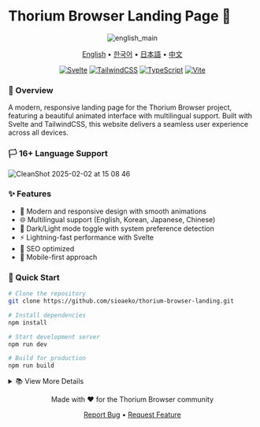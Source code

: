 # Thorium Browser Landing Page 🚀

<div align="center">
  
![english_main](https://github.com/user-attachments/assets/3a246806-4416-4a78-84d0-6a4071dce370)


<p align="center">
  <a href="README.md">English</a> •
  <a href="README.ko.md">한국어</a> •
  <a href="README.ja.md">日本語</a> •
  <a href="README.zh.md">中文</a>
</p>

[![Svelte](https://img.shields.io/badge/Built%20with-Svelte-FF3E00?style=for-the-badge&logo=svelte)](https://svelte.dev)
[![TailwindCSS](https://img.shields.io/badge/Styled%20with-TailwindCSS-38B2AC?style=for-the-badge&logo=tailwind-css)](https://tailwindcss.com)
[![TypeScript](https://img.shields.io/badge/Written%20in-TypeScript-3178C6?style=for-the-badge&logo=typescript)](https://www.typescriptlang.org)
[![Vite](https://img.shields.io/badge/Built%20with-Vite-646CFF?style=for-the-badge&logo=vite)](https://vitejs.dev)

</div>

### 🌟 Overview

A modern, responsive landing page for the Thorium Browser project, featuring a beautiful animated interface with multilingual support. Built with Svelte and TailwindCSS, this website delivers a seamless user experience across all devices.

### 🏳️ 16+ Language Support

![CleanShot 2025-02-02 at 15 08 46](https://github.com/user-attachments/assets/c5730267-a96c-4c95-afbf-f00a231874bd)


### ✨ Features

- 🎨 Modern and responsive design with smooth animations
- 🌐 Multilingual support (English, Korean, Japanese, Chinese)
- 🌙 Dark/Light mode toggle with system preference detection
- ⚡ Lightning-fast performance with Svelte
- 🎯 SEO optimized
- 📱 Mobile-first approach

### 🚀 Quick Start

```bash
# Clone the repository
git clone https://github.com/sioaeko/thorium-browser-landing.git

# Install dependencies
npm install

# Start development server
npm run dev

# Build for production
npm run build
```

<details>
<summary>📚 View More Details</summary>

### 🛠 Tech Stack
- **Framework:** Svelte
- **Styling:** TailwindCSS
- **Icons:** Lucide Icons
- **Build Tool:** Vite
- **Language:** TypeScript

### 🤝 Contributing
We welcome contributions! Please see our [Contributing Guidelines](CONTRIBUTING.md).

### 📝 License
MIT License - see the [LICENSE](LICENSE) file for details.

</details>

<div align="center">
  
Made with ❤️ for the Thorium Browser community

[Report Bug](https://github.com/yourusername/thorium-browser-landing/issues) • [Request Feature](https://github.com/yourusername/thorium-browser-landing/issues)

</div>
